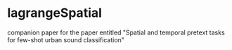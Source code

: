 # lagrangeSpatial
companion paper for the paper entitled "Spatial and temporal pretext tasks for few-shot urban sound classification"
